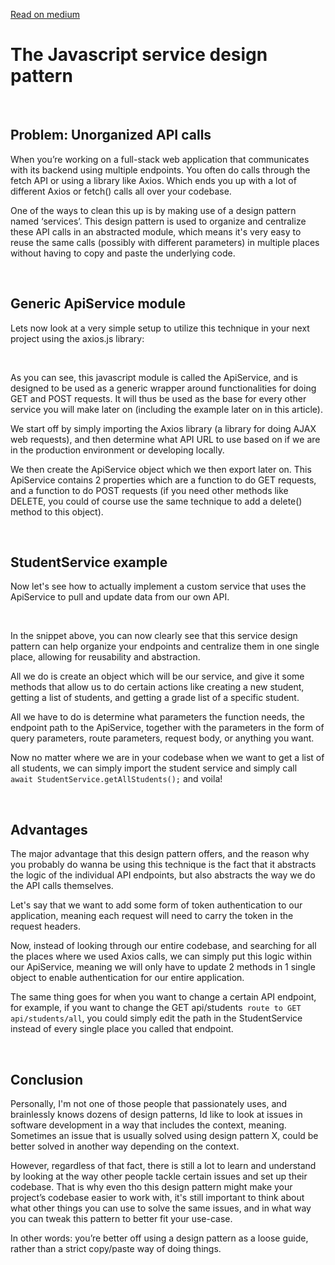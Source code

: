 <a class="medium-link" href="https://medium.com/@lukedev_/the-javascript-serivce-design-pattern-d819e1137bed">Read on medium</a>

# The Javascript service design pattern

<br />

## Problem: Unorganized API calls
When you’re working on a full-stack web application that communicates with its backend using multiple endpoints. You often do calls through the fetch API or using a library like Axios. Which ends you up with a lot of different Axios or fetch() calls all over your codebase.

One of the ways to clean this up is by making use of a design pattern named ‘services’. This design pattern is used to organize and centralize these API calls in an abstracted module, which means it's very easy to reuse the same calls (possibly with different parameters) in multiple places without having to copy and paste the underlying code.

<br />

## Generic ApiService module
Lets now look at a very simple setup to utilize this technique in your next project using the axios.js library:

<br />
<script src="https://gist.github.com/justlucdewit/b3b467e4fea43e9d279775b13c562fc0.js"></script>

As you can see, this javascript module is called the ApiService, and is designed to be used as a generic wrapper around functionalities for doing GET and POST requests. It will thus be used as the base for every other service you will make later on (including the example later on in this article).

We start off by simply importing the Axios library (a library for doing AJAX web requests), and then determine what API URL to use based on if we are in the production environment or developing locally.

We then create the ApiService object which we then export later on. This ApiService contains 2 properties which are a function to do GET requests, and a function to do POST requests (if you need other methods like DELETE, you could of course use the same technique to add a delete() method to this object).

<br />

## StudentService example
Now let's see how to actually implement a custom service that uses the ApiService to pull and update data from our own API.

<br />
<script src="https://gist.github.com/justlucdewit/463c81698ed4e224a3a4060aedaa10de.js"></script>

In the snippet above, you can now clearly see that this service design pattern can help organize your endpoints and centralize them in one single place, allowing for reusability and abstraction.

All we do is create an object which will be our service, and give it some methods that allow us to do certain actions like creating a new student, getting a list of students, and getting a grade list of a specific student.

All we have to do is determine what parameters the function needs, the endpoint path to the ApiService, together with the parameters in the form of query parameters, route parameters, request body, or anything you want.

Now no matter where we are in your codebase when we want to get a list of all students, we can simply import the student service and simply call <br /> `await StudentService.getAllStudents();` and voila!

<br />

## Advantages

The major advantage that this design pattern offers, and the reason why you probably do wanna be using this technique is the fact that it abstracts the logic of the individual API endpoints, but also abstracts the way we do the API calls themselves.

Let's say that we want to add some form of token authentication to our application, meaning each request will need to carry the token in the request headers.

Now, instead of looking through our entire codebase, and searching for all the places where we used Axios calls, we can simply put this logic within our ApiService, meaning we will only have to update 2 methods in 1 single object to enable authentication for our entire application.

The same thing goes for when you want to change a certain API endpoint, for example, if you want to change the GET api/students` route to GET api/students/all`, you could simply edit the path in the StudentService instead of every single place you called that endpoint.

<br />

## Conclusion

Personally, I'm not one of those people that passionately uses, and brainlessly knows dozens of design patterns, Id like to look at issues in software development in a way that includes the context, meaning. Sometimes an issue that is usually solved using design pattern X, could be better solved in another way depending on the context.

However, regardless of that fact, there is still a lot to learn and understand by looking at the way other people tackle certain issues and set up their codebase. That is why even tho this design pattern might make your project’s codebase easier to work with, it's still important to think about what other things you can use to solve the same issues, and in what way you can tweak this pattern to better fit your use-case.

In other words: you’re better off using a design pattern as a loose guide, rather than a strict copy/paste way of doing things.